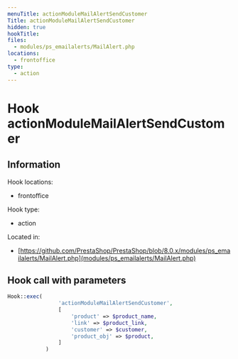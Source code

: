 ```yaml
---
menuTitle: actionModuleMailAlertSendCustomer
Title: actionModuleMailAlertSendCustomer
hidden: true
hookTitle: 
files:
  - modules/ps_emailalerts/MailAlert.php
locations:
  - frontoffice
type:
  - action
---
```


# Hook actionModuleMailAlertSendCustomer

## Information

Hook locations: 
  - frontoffice

Hook type: 
  - action

Located in: 
  - [https://github.com/PrestaShop/PrestaShop/blob/8.0.x/modules/ps_emailalerts/MailAlert.php](modules/ps_emailalerts/MailAlert.php)

## Hook call with parameters

```php
Hook::exec(
                'actionModuleMailAlertSendCustomer',
                [
                    'product' => $product_name,
                    'link' => $product_link,
                    'customer' => $customer,
                    'product_obj' => $product,
                ]
            )
```